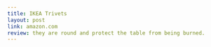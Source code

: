 ```yaml
---
title: IKEA Trivets
layout: post
link: amazon.com
review: they are round and protect the table from being burned. 
---
```

